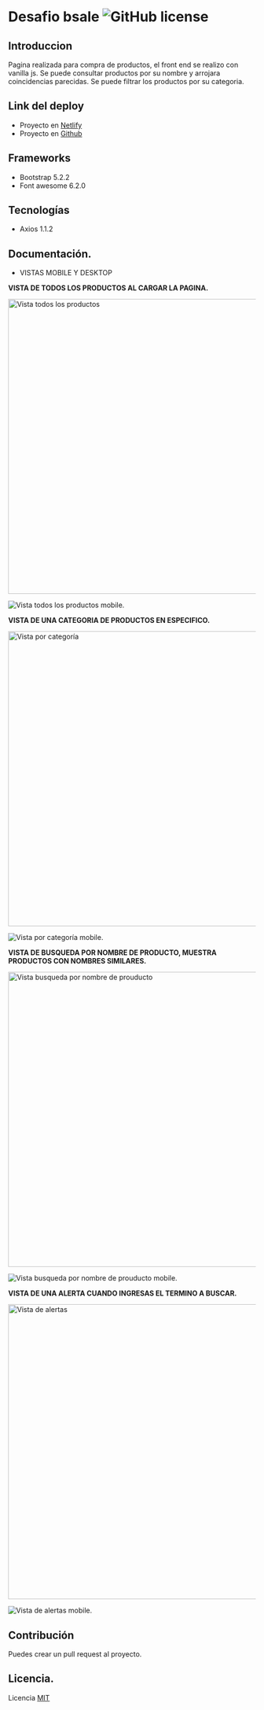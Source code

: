 # Desafio bsale ![GitHub license](https://img.shields.io/badge/license-MIT-blue.svg)
## Introduccion

Pagina realizada para compra de productos, el front end se realizo con vanilla js.
Se puede consultar productos por su nombre y arrojara coincidencias parecidas.
Se puede filtrar los productos por su categoria.

## Link del deploy
- Proyecto en [Netlify](https://wonderful-gecko-eea1f2.netlify.app/ "Proyecto en netlify") <br />
- Proyecto en [Github](https://github.com/luisangeluis/DesafioBsaleFront "Proyecto en github")


## Frameworks
- Bootstrap 5.2.2
- Font awesome 6.2.0

## Tecnologías
- Axios 1.1.2

## Documentación.
- VISTAS MOBILE Y DESKTOP

**VISTA DE TODOS LOS PRODUCTOS AL CARGAR LA PAGINA.**

<img src="./assets/images/vistasBsale/vista-1_bsale.png" width="1000" height="600" alt="Vista todos los productos"/>

![Vista todos los productos mobile.](./assets/images/vistasBsale/vista-1-movil_bsale.png "Vista todos los productos mobile.")

**VISTA DE UNA CATEGORIA DE PRODUCTOS EN ESPECIFICO.**

<img src="./assets/images/vistasBsale/vista-2_bsale.png" width="1000" height="600" alt="Vista por categoría"/>

![Vista por categoría mobile.](./assets/images/vistasBsale/vista-2-movil_bsale.png "Vista por categoría mobile.")


**VISTA DE BUSQUEDA POR NOMBRE DE PRODUCTO, MUESTRA PRODUCTOS CON NOMBRES SIMILARES.**

<img src="./assets/images/vistasBsale/vista-3_bsale.png" width="1000" height="600" alt="Vista busqueda por nombre de prouducto"/>

![Vista busqueda por nombre de prouducto mobile.](./assets/images/vistasBsale/vista-3-movil_bsale.png "Vista todos los productos mobile.")


**VISTA DE UNA ALERTA CUANDO INGRESAS EL TERMINO A BUSCAR.**

<img src="./assets/images/vistasBsale/vista-4_bsale.png" width="1000" height="600" alt="Vista de alertas"/>

![Vista de alertas mobile.](./assets/images/vistasBsale/vista-4-movil_bsale.png "Vista de alertas mobile.")

## Contribución

Puedes crear un pull request al proyecto.

## Licencia.

Licencia [MIT](https://opensource.org/licenses/MIT)


